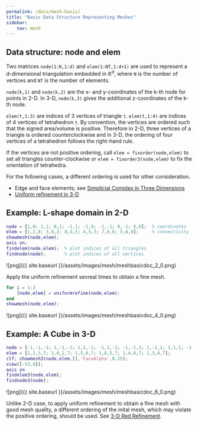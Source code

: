 ```yaml
---
permalink: /docs/mesh-basic/
title: "Basic Data Structure Representing Meshes"
sidebar:
    nav: mesh
---
```



## Data structure: node and elem

Two matrices `node(1:N,1:d)` and `elem(1:NT,1:d+1)` are used to represent a d-dimensional triangulation embedded in $\mathbb R^d$, where `N` is the number of vertices and `NT` is the number of elements. 
 
`node(k,1)` and `node(k,2)` are the x- and y-coordinates of the k-th node for points in 2-D. In 3-D, `node(k,3)` gives the additional z-coordinates of the k-th node. 

`elem(t,1:3)` are indices of 3 vertices of triangle `t`. `elem(t,1:4)` are indices of 4 vertices of tetrahedron `t`. By convention, the vertices are ordered such that the signed area/volume is positive. Therefore in 2-D, three vertices of a triangle is ordered counterclockwise and in 3-D, the ordering of four vertices of a tetrahedron follows the right-hand rule.

If the vertices are not positive ordering, call `elem = fixorder(node,elem)` to set all triangles counter-clockwise or `elem = fixorder3(node,elem)` to fix the orientation of tetrahedra. 

For the following cases, a different ordering is used for other consideration.
- Edge and face elements; see [Simplicial Complex in Three Dimensions](sc3doc.html)
- [Uniform refinement in 3-D](uniformrefine3doc.html) 

## Example: L-shape domain in 2-D


```matlab
node = [1,0; 1,1; 0,1; -1,1; -1,0; -1,-1; 0,-1; 0,0];  % coordinates
elem = [1,2,8; 3,8,2; 8,3,5; 4,5,3; 7,8,6; 5,6,8];     % connectivity
showmesh(node,elem); 
axis on;
findelem(node,elem);  % plot indices of all triangles
findnode(node);       % plot indices of all vertices
```


    
![png]({{ site.baseurl }}/assets/images/mesh/meshbasicdoc_2_0.png)
    


Apply the uniform refinement sevreal times to obtain a fine mesh.


```matlab
for i = 1:3
    [node,elem] = uniformrefine(node,elem);
end
showmesh(node,elem);
```


    
![png]({{ site.baseurl }}/assets/images/mesh/meshbasicdoc_4_0.png)
    


## Example: A Cube in 3-D


```matlab
node = [-1,-1,-1; 1,-1,-1; 1,1,-1; -1,1,-1; -1,-1,1; 1,-1,1; 1,1,1; -1,1,1]; 
elem = [1,2,3,7; 1,6,2,7; 1,5,6,7; 1,8,5,7; 1,4,8,7; 1,3,4,7];
clf; showmesh3(node,elem,[],'FaceAlpha',0.25);
view([-53,8]);
axis on
findelem3(node,elem);
findnode3(node);
```


    
![png]({{ site.baseurl }}/assets/images/mesh/meshbasicdoc_6_0.png)
    


Unlike 2-D case, to apply uniform refinement to obtain a fine mesh with good mesh quality, a different ordering of the inital mesh, which may violate the positive ordering, should be used. See [3-D Red Refinement](uniformrefine3doc.html).
